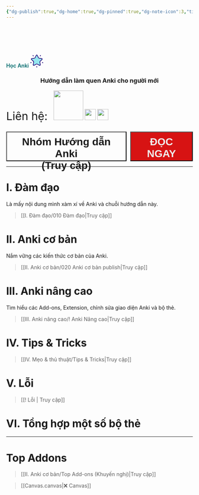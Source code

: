 ```yaml
---
{"dg-publish":true,"dg-home":true,"dg-pinned":true,"dg-note-icon":3,"title":"HỌC ANKI","sticker":"lucide//star","permalink":"/000-hoc-anki/","pinned":true,"tags":["gardenEntry"],"dgPassFrontmatter":true,"noteIcon":3}
---
```


# <center> <?xml version="1.0" encoding="iso-8859-1"?><!-- Generator: Adobe Illustrator 19.0.0, SVG Export Plug-In . SVG Version: 6.00 Build 0)  --><svg xmlns="http://www.w3.org/2000/svg" xmlns:xlink="http://www.w3.org/1999/xlink" version="1.1" id="Layer_1" x="0px" y="0px" viewBox="0 0 512.001 512.001" style="enable-background:new 0 0 512.001 512.001;" xml:space="preserve" width="35">
<g>
	<path style="fill:#1E0478;" d="M502.663,305.716c7.091,2.31,10.981,9.927,8.671,17.018c-1.85,5.713-7.145,9.333-12.844,9.333   c-1.378,0-2.782-0.216-4.173-0.662l-23.19-7.536c-7.104-2.31-10.981-9.927-8.671-17.018c2.296-7.091,9.927-10.981,17.018-8.671   L502.663,305.716z"/>
	<path style="fill:#1E0478;" d="M480.756,167.103c3.998,12.304,0.729,25.567-8.549,34.616l-81.064,79.011   c-1.594,1.553-2.31,3.795-1.945,5.983l19.138,111.574c2.188,12.763-2.958,25.419-13.425,33.023   c-5.916,4.295-12.844,6.483-19.814,6.483c-5.375,0-10.764-1.297-15.748-3.917l-100.202-52.674c-1.972-1.04-4.322-1.04-6.28,0   l-100.202,52.674c-11.467,6.024-25.094,5.051-35.562-2.566c-10.481-7.604-15.627-20.259-13.439-33.023l19.138-111.574   c0.378-2.188-0.351-4.43-1.945-5.983l-81.064-79.011c-9.265-9.049-12.547-22.312-8.536-34.616   c3.998-12.318,14.438-21.124,27.255-22.987l112.034-16.275c2.188-0.324,4.092-1.702,5.078-3.701l50.094-101.512   C231.46,11.025,243.061,3.813,256,3.813c12.952,0,24.554,7.212,30.281,18.814l50.108,101.512c0.986,1.999,2.877,3.377,5.078,3.701   l112.034,16.275C466.305,145.979,476.759,154.785,480.756,167.103z M453.352,182.365c2.715-2.634,2.107-5.713,1.715-6.915   c-0.392-1.202-1.702-4.052-5.457-4.592l-112.02-16.288c-11.008-1.594-20.516-8.495-25.432-18.463L262.065,34.58   c-0.837-1.688-2.039-2.634-3.187-3.147s-2.242-0.608-2.877-0.608c-1.256,0-4.376,0.365-6.051,3.755l-50.108,101.526   c-4.916,9.968-14.425,16.869-25.419,18.463L62.389,170.857c-3.741,0.54-5.051,3.39-5.443,4.592   c-0.392,1.202-1.013,4.281,1.702,6.915l81.064,79.025c7.969,7.766,11.588,18.936,9.711,29.889l-19.138,111.574   c-0.635,3.728,1.675,5.862,2.688,6.605c1.026,0.743,3.768,2.283,7.118,0.513l100.202-52.674c4.916-2.593,10.319-3.89,15.708-3.89   c5.402,0,10.791,1.297,15.721,3.89l100.202,52.674c3.35,1.769,6.091,0.23,7.104-0.513c1.026-0.743,3.336-2.877,2.688-6.605   l-19.138-111.574c-1.877-10.953,1.756-22.123,9.711-29.889L453.352,182.365z"/>
</g>
<path style="fill:#94E7EF;" d="M455.068,175.449c0.392,1.202,0.999,4.281-1.715,6.915l-81.064,79.025  c-7.955,7.766-11.588,18.936-9.711,29.889l19.138,111.574c0.648,3.728-1.661,5.862-2.688,6.605  c-1.013,0.743-3.755,2.283-7.104,0.513l-100.202-52.674c-4.93-2.593-10.319-3.89-15.721-3.89c-5.389,0-10.791,1.297-15.708,3.89  L140.09,409.971c-3.35,1.769-6.091,0.23-7.118-0.513c-1.013-0.743-3.323-2.877-2.688-6.605l19.138-111.574  c1.877-10.953-1.742-22.123-9.711-29.889l-81.064-79.025c-2.715-2.634-2.093-5.713-1.702-6.915c0.392-1.202,1.702-4.052,5.443-4.592  l112.034-16.288c10.994-1.594,20.502-8.495,25.419-18.463L249.95,34.58c1.675-3.39,4.795-3.755,6.051-3.755  c0.635,0,1.729,0.095,2.877,0.608c1.148,0.513,2.35,1.459,3.187,3.147l50.094,101.526c4.916,9.968,14.425,16.869,25.432,18.463  l112.02,16.288C453.366,171.398,454.676,174.247,455.068,175.449z"/>
<g>
	<path style="fill:#1E0478;" d="M413.779,22.627c6.037,4.376,7.374,12.831,2.998,18.855l-14.344,19.733   c-2.634,3.647-6.753,5.578-10.94,5.578c-2.742,0-5.524-0.837-7.928-2.58c-6.024-4.39-7.361-12.831-2.985-18.868l14.344-19.733   C399.301,19.575,407.756,18.238,413.779,22.627z"/>
	<path style="fill:#1E0478;" d="M269.506,470.289v24.392c0,7.469-6.037,13.506-13.506,13.506c-7.455,0-13.506-6.037-13.506-13.506   v-24.392c0-7.455,6.051-13.506,13.506-13.506C263.469,456.783,269.506,462.834,269.506,470.289z"/>
	<path style="fill:#1E0478;" d="M131.365,45.264c4.376,6.037,3.039,14.479-2.985,18.868c-2.404,1.742-5.186,2.58-7.928,2.58   c-4.187,0-8.306-1.931-10.94-5.565L95.169,41.414c-4.376-6.037-3.039-14.492,2.985-18.868c6.037-4.39,14.492-3.052,18.868,2.985   L131.365,45.264z"/>
	<path style="fill:#1E0478;" d="M49.545,306.824c2.31,7.104-1.567,14.722-8.671,17.031l-23.19,7.536   c-1.391,0.446-2.796,0.662-4.173,0.662c-5.7,0-10.994-3.633-12.844-9.333c-2.31-7.104,1.58-14.722,8.671-17.031l23.19-7.536   C39.631,295.857,47.249,299.733,49.545,306.824z"/>
</g>
<g>
</g>
<g>
</g>
<g>
</g>
<g>
</g>
<g>
</g>
<g>
</g>
<g>
</g>
<g>
</g>
<g>
</g>
<g>
</g>
<g>
</g>
<g>
</g>
<g>
</g>
<g>
</g>
<g>
</g>
</svg>  <span style="font-weight: 600; color: #00696b;">Học Anki</span>          <?xml version="1.0" encoding="iso-8859-1"?><!-- Generator: Adobe Illustrator 19.0.0, SVG Export Plug-In . SVG Version: 6.00 Build 0)  --><svg xmlns="http://www.w3.org/2000/svg" xmlns:xlink="http://www.w3.org/1999/xlink" version="1.1" id="Layer_1" x="0px" y="0px" viewBox="0 0 512.001 512.001" style="enable-background:new 0 0 512.001 512.001;" xml:space="preserve" width="35">
<g>
	<path style="fill:#1E0478;" d="M502.663,305.716c7.091,2.31,10.981,9.927,8.671,17.018c-1.85,5.713-7.145,9.333-12.844,9.333   c-1.378,0-2.782-0.216-4.173-0.662l-23.19-7.536c-7.104-2.31-10.981-9.927-8.671-17.018c2.296-7.091,9.927-10.981,17.018-8.671   L502.663,305.716z"/>
	<path style="fill:#1E0478;" d="M480.756,167.103c3.998,12.304,0.729,25.567-8.549,34.616l-81.064,79.011   c-1.594,1.553-2.31,3.795-1.945,5.983l19.138,111.574c2.188,12.763-2.958,25.419-13.425,33.023   c-5.916,4.295-12.844,6.483-19.814,6.483c-5.375,0-10.764-1.297-15.748-3.917l-100.202-52.674c-1.972-1.04-4.322-1.04-6.28,0   l-100.202,52.674c-11.467,6.024-25.094,5.051-35.562-2.566c-10.481-7.604-15.627-20.259-13.439-33.023l19.138-111.574   c0.378-2.188-0.351-4.43-1.945-5.983l-81.064-79.011c-9.265-9.049-12.547-22.312-8.536-34.616   c3.998-12.318,14.438-21.124,27.255-22.987l112.034-16.275c2.188-0.324,4.092-1.702,5.078-3.701l50.094-101.512   C231.46,11.025,243.061,3.813,256,3.813c12.952,0,24.554,7.212,30.281,18.814l50.108,101.512c0.986,1.999,2.877,3.377,5.078,3.701   l112.034,16.275C466.305,145.979,476.759,154.785,480.756,167.103z M453.352,182.365c2.715-2.634,2.107-5.713,1.715-6.915   c-0.392-1.202-1.702-4.052-5.457-4.592l-112.02-16.288c-11.008-1.594-20.516-8.495-25.432-18.463L262.065,34.58   c-0.837-1.688-2.039-2.634-3.187-3.147s-2.242-0.608-2.877-0.608c-1.256,0-4.376,0.365-6.051,3.755l-50.108,101.526   c-4.916,9.968-14.425,16.869-25.419,18.463L62.389,170.857c-3.741,0.54-5.051,3.39-5.443,4.592   c-0.392,1.202-1.013,4.281,1.702,6.915l81.064,79.025c7.969,7.766,11.588,18.936,9.711,29.889l-19.138,111.574   c-0.635,3.728,1.675,5.862,2.688,6.605c1.026,0.743,3.768,2.283,7.118,0.513l100.202-52.674c4.916-2.593,10.319-3.89,15.708-3.89   c5.402,0,10.791,1.297,15.721,3.89l100.202,52.674c3.35,1.769,6.091,0.23,7.104-0.513c1.026-0.743,3.336-2.877,2.688-6.605   l-19.138-111.574c-1.877-10.953,1.756-22.123,9.711-29.889L453.352,182.365z"/>
</g>
<path style="fill:#94E7EF;" d="M455.068,175.449c0.392,1.202,0.999,4.281-1.715,6.915l-81.064,79.025  c-7.955,7.766-11.588,18.936-9.711,29.889l19.138,111.574c0.648,3.728-1.661,5.862-2.688,6.605  c-1.013,0.743-3.755,2.283-7.104,0.513l-100.202-52.674c-4.93-2.593-10.319-3.89-15.721-3.89c-5.389,0-10.791,1.297-15.708,3.89  L140.09,409.971c-3.35,1.769-6.091,0.23-7.118-0.513c-1.013-0.743-3.323-2.877-2.688-6.605l19.138-111.574  c1.877-10.953-1.742-22.123-9.711-29.889l-81.064-79.025c-2.715-2.634-2.093-5.713-1.702-6.915c0.392-1.202,1.702-4.052,5.443-4.592  l112.034-16.288c10.994-1.594,20.502-8.495,25.419-18.463L249.95,34.58c1.675-3.39,4.795-3.755,6.051-3.755  c0.635,0,1.729,0.095,2.877,0.608c1.148,0.513,2.35,1.459,3.187,3.147l50.094,101.526c4.916,9.968,14.425,16.869,25.432,18.463  l112.02,16.288C453.366,171.398,454.676,174.247,455.068,175.449z"/>
<g>
	<path style="fill:#1E0478;" d="M413.779,22.627c6.037,4.376,7.374,12.831,2.998,18.855l-14.344,19.733   c-2.634,3.647-6.753,5.578-10.94,5.578c-2.742,0-5.524-0.837-7.928-2.58c-6.024-4.39-7.361-12.831-2.985-18.868l14.344-19.733   C399.301,19.575,407.756,18.238,413.779,22.627z"/>
	<path style="fill:#1E0478;" d="M269.506,470.289v24.392c0,7.469-6.037,13.506-13.506,13.506c-7.455,0-13.506-6.037-13.506-13.506   v-24.392c0-7.455,6.051-13.506,13.506-13.506C263.469,456.783,269.506,462.834,269.506,470.289z"/>
	<path style="fill:#1E0478;" d="M131.365,45.264c4.376,6.037,3.039,14.479-2.985,18.868c-2.404,1.742-5.186,2.58-7.928,2.58   c-4.187,0-8.306-1.931-10.94-5.565L95.169,41.414c-4.376-6.037-3.039-14.492,2.985-18.868c6.037-4.39,14.492-3.052,18.868,2.985   L131.365,45.264z"/>
	<path style="fill:#1E0478;" d="M49.545,306.824c2.31,7.104-1.567,14.722-8.671,17.031l-23.19,7.536   c-1.391,0.446-2.796,0.662-4.173,0.662c-5.7,0-10.994-3.633-12.844-9.333c-2.31-7.104,1.58-14.722,8.671-17.031l23.19-7.536   C39.631,295.857,47.249,299.733,49.545,306.824z"/>
</g>
<g>
</g>
<g>
</g>
<g>
</g>
<g>
</g>
<g>
</g>
<g>
</g>
<g>
</g>
<g>
</g>
<g>
</g>
<g>
</g>
<g>
</g>
<g>
</g>
<g>
</g>
<g>
</g>
<g>
</g>
</svg> </center>

### <center>Hướng dẫn làm quen Anki cho người mới</center>

<span style="font-size: 30px;">Liên hệ: </span> &nbsp; [<img  src="https://i.imgur.com/CZ7hhJg.png" width="80">](https://www.facebook.com/tui.la.phuc747)  [<img  src="https://i.imgur.com/HNBJNZE.png" width="30">](https://zalo.me/346598402) [<img  src="https://i.imgur.com/9PROKnb.png" width="30">](https://t.me/lehoangphuc747)

<div style="display: flex; justify-content: center; cursor: pointer;">
  <a href="https://www.facebook.com/groups/ankikhoa2/" target="_blank">
    <button style="flex: 1; font-size: 28px; padding: 10px; height: 80px; margin-top: 10px; background: var(--text-accent); font-weight: 600; color: var(--text-on-accent);">Nhóm Hướng dẫn Anki <br>(Truy cập)</button>
  </a>
  <span style="width: 10px;"></span>
  <a href="https://hocanki.vercel.app/i-dam-dao/cach-huong-dan-anki-hoat-dong/" target="_blank">
    <button style="flex: 1; font-size: 28px; padding: 10px; height: 80px; margin-top: 10px; background: #D71313; font-weight: 600; color: #EEEDED;">ĐỌC NGAY</button>
  </a>
</div>

___

# I. Đàm đạo
Là mấy nội dung mình xàm xí về Anki và chuỗi hướng dẫn này.
> [[I. Đàm đạo/010 Đàm đạo\|Truy cập]]

# II. Anki cơ bản
Nắm vững các kiến thức cơ bản của Anki.
> [[II. Anki cơ bản/020 Anki cơ bản publish\|Truy cập]]

# III. Anki nâng cao
Tìm hiểu các Add-ons, Extension, chỉnh sửa giao diện Anki và bộ thẻ.
> [[III. Anki nâng cao/! Anki Nâng cao\|Truy cập]]

# IV. Tips & Tricks
> [[IV. Mẹo & thủ thuật/Tips & Tricks\|Truy cập]]

# V. Lỗi
> [[! Lỗi \| Truy cập]]

# VI. Tổng hợp một số bộ thẻ
___

# Top Addons
> [[II. Anki cơ bản/Top Add-ons (Khuyến nghị)\|Truy cập]]

> [[Canvas.canvas|❌ Canvas]]